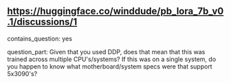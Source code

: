 ## https://huggingface.co/winddude/pb_lora_7b_v0.1/discussions/1

contains_question: yes

question_part: Given that you used DDP, does that mean that this was trained across multiple CPU's/systems? If this was on a single system, do you happen to know what motherboard/system specs were that support 5x3090's?